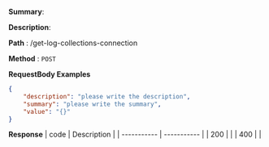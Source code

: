 **Summary**: 

**Description**: 

**Path** : /get-log-collections-connection

**Method** : `POST`



**RequestBody Examples** 

```json
{
    "description": "please write the description",
    "summary": "please write the summary",
    "value": "{}"
}
```

**Response**
| code      | Description |
| ----------- | ----------- |
|  200   |       |
|  400   |       |

